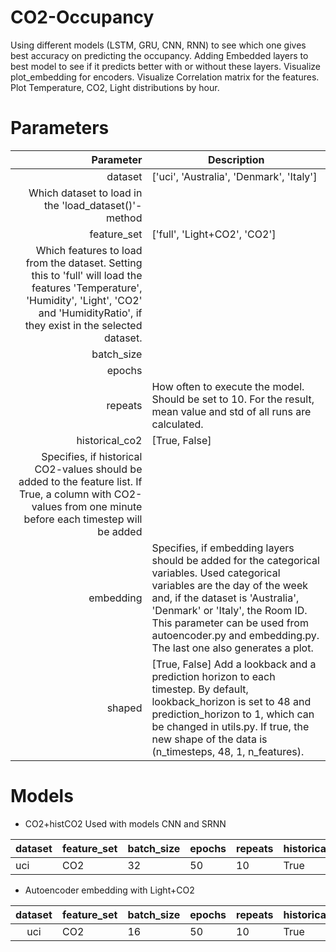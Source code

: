 # CO2-Occupancy
Using different models (LSTM, GRU, CNN, RNN) to see which one gives best accuracy on predicting the occupancy.
Adding Embedded layers to best model to see if it predicts better with or without these layers.
Visualize plot_embedding for encoders.
Visualize Correlation matrix for the features.
Plot Temperature, CO2, Light distributions by hour.

# Parameters

|      Parameter | Description                                                                                                                                                                                                                                                                                                  |
|---------------:|--------------------------------------------------------------------------------------------------------------------------------------------------------------------------------------------------------------------------------------------------------------------------------------------------------------|
|        dataset |  ['uci', 'Australia', 'Denmark', 'Italy']
Which dataset to load in the 'load_dataset()'-method                                                                                                                                                                                                               |
|    feature_set | ['full', 'Light+CO2', 'CO2']
Which features to load from the dataset. Setting this to 'full' will load the features 'Temperature', 'Humidity', 'Light', 'CO2' and 'HumidityRatio', if they exist in the selected dataset.                                                                                    |
|     batch_size |                                                                                                                                                                                                                                                                                                              |
|         epochs |                                                                                                                                                                                                                                                                                                              |
|        repeats | How often to execute the model. Should be set to 10. For the result, mean value and std of all runs are calculated.                                                                                                                                                                                          |
| historical_co2 | [True, False]
Specifies, if historical CO2-values should be added to the feature list. If True, a column  with CO2-values from one minute before each timestep will be added                                                                                                                                 |
|      embedding | Specifies, if embedding layers should be added for the categorical variables. Used categorical variables are the day of the week and, if the dataset is 'Australia', 'Denmark' or 'Italy', the Room ID. This parameter can be used from autoencoder.py and embedding.py. The last one also generates a plot. |
|         shaped | [True, False] Add a lookback and a prediction horizon to each timestep. By default, lookback_horizon is set to 48 and prediction_horizon to 1, which can be changed in utils.py. If true, the new shape of the data is (n_timesteps, 48, 1, n_features).                                                     |

# Models
- CO2+histCO2
Used with models CNN and SRNN

| dataset | feature_set | batch_size | epochs | repeats | historical_co2 | embedding | shaped |
|---------|-------------|------------|--------|---------|----------------|-----------|--------|
| uci     | CO2         | 32         | 50     | 10      | True           | False     | True   |
- Autoencoder embedding with Light+CO2

| dataset | feature_set | batch_size | epochs | repeats | historical_co2 | embedding | shaped |
|:-------:|-------------|------------|--------|---------|----------------|-----------|--------|
| uci     | CO2         | 16         | 50     | 10      | True           | False     | True   |
